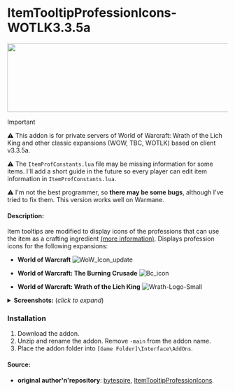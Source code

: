 # ItemTooltipProfessionIcons-WOTLK3.3.5a

  <p align="center">
   <img width="1485" height="157" alt="11" src="https://github.com/user-attachments/assets/43db545d-5926-4b33-bced-2fce4ffa6cda" />
  </p>
  
> [!IMPORTANT]
> ⚠️ This addon is  for private servers of World of Warcraft: Wrath of the Lich King and other classic expansions (WOW, TBC, WOTLK) based on client v3.3.5a.
> 
> ⚠️ The ```ItemProfConstants.lua``` file may be missing information for some items. I'll add a short guide in the future so every player can edit item information in ```ItemProfConstants.lua```.
> 
> ⚠️ I'm not the best programmer, so **there may be some bugs**, although I've tried to fix them. This version works well on Warmane.

#### Description:
Item tooltips are modified to display icons of the professions that can use the item as a crafting ingredient [(more information)](https://github.com/bytespire/ItemTooltipProfessionIcons). Displays profession icons for the following expansions:
- <b>World of Warcraft</b> ![WoW_Icon_update](https://github.com/user-attachments/assets/15dcf4d3-fd8b-4884-a997-82eca6dc1fa5)

- <b>World of Warcraft: The Burning Crusade</b> ![Bc_icon](https://github.com/user-attachments/assets/be4b677d-f8c8-4c0f-8c15-0badfe1bc62f)

- <b>World of Warcraft: Wrath of the Lich King</b> ![Wrath-Logo-Small](https://github.com/user-attachments/assets/24430264-3b6a-41a0-beed-cb24561d891b)

<details>
  <summary><b>Screenshots:</b> (<i>click to expand</i>)</summary>
  <p align="center">
<img width="141" height="129" alt="1" src="https://github.com/user-attachments/assets/9dd23794-aba8-45eb-9e63-104f56ea9b29" />
<img width="156" height="129" alt="2" src="https://github.com/user-attachments/assets/04155261-58c1-42e6-b98f-1ac39b4024cb" />
<img width="162" height="127" alt="3" src="https://github.com/user-attachments/assets/960bb3a0-a445-4f85-9c6a-6742dd0fdfa3" />
<img width="154" height="130" alt="5" src="https://github.com/user-attachments/assets/24c31cfb-6026-4163-89f0-93b3ebdcfa01" />
<img width="154" height="127" alt="7" src="https://github.com/user-attachments/assets/74399eb9-767e-4acf-a215-4391925b995a" />
  </p>
</details>

### Installation
1.  Download the addon.
2.  Unzip and rename the addon. Remove ```-main``` from the addon name.
3.  Place the addon folder into `[Game Folder]\Interface\AddOns`.

#### Source:
- <b>original author'n'repository</b>: [bytespire](https://github.com/bytespire), [ItemTooltipProfessionIcons](https://github.com/bytespire/ItemTooltipProfessionIcons).
